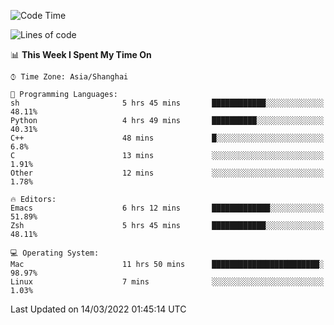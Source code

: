 <!--START_SECTION:waka-->
![Code Time](http://img.shields.io/badge/Code%20Time-647%20hrs%2043%20mins-blue)

![Lines of code](https://img.shields.io/badge/From%20Hello%20World%20I%27ve%20Written-22%20Thousand%20lines%20of%20code-blue)

📊 **This Week I Spent My Time On** 

```text
⌚︎ Time Zone: Asia/Shanghai

💬 Programming Languages: 
sh                       5 hrs 45 mins       ████████████░░░░░░░░░░░░░   48.11% 
Python                   4 hrs 49 mins       ██████████░░░░░░░░░░░░░░░   40.31% 
C++                      48 mins             █░░░░░░░░░░░░░░░░░░░░░░░░   6.8% 
C                        13 mins             ░░░░░░░░░░░░░░░░░░░░░░░░░   1.91% 
Other                    12 mins             ░░░░░░░░░░░░░░░░░░░░░░░░░   1.78%

🔥 Editors: 
Emacs                    6 hrs 12 mins       █████████████░░░░░░░░░░░░   51.89% 
Zsh                      5 hrs 45 mins       ████████████░░░░░░░░░░░░░   48.11%

💻 Operating System: 
Mac                      11 hrs 50 mins      ████████████████████████░   98.97% 
Linux                    7 mins              ░░░░░░░░░░░░░░░░░░░░░░░░░   1.03%

```


 Last Updated on 14/03/2022 01:45:14 UTC
<!--END_SECTION:waka-->
